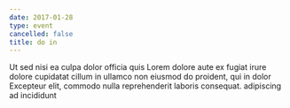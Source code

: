```yaml
---
date: 2017-01-28
type: event
cancelled: false
title: do in
---
```

Ut sed nisi ea culpa dolor officia quis Lorem dolore aute ex fugiat irure dolore cupidatat cillum in ullamco non eiusmod do proident, qui in dolor Excepteur elit, commodo nulla reprehenderit laboris consequat. adipiscing ad incididunt